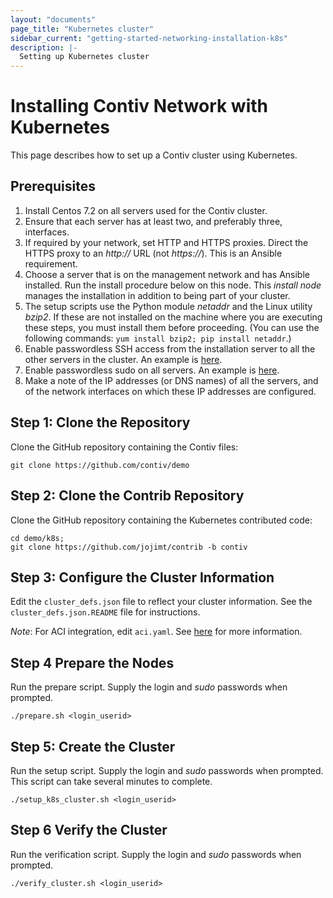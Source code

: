 ```yaml
---
layout: "documents"
page_title: "Kubernetes cluster"
sidebar_current: "getting-started-networking-installation-k8s"
description: |-
  Setting up Kubernetes cluster
---
```


# Installing Contiv Network with Kubernetes

This page describes how to set up a Contiv cluster using Kubernetes.

## Prerequisites

1. Install Centos 7.2 on all servers used for the Contiv cluster.
2. Ensure that each server has at least two, and preferably three, interfaces.
3. If required by your network, set HTTP and HTTPS proxies. Direct the HTTPS proxy to an *http://* URL (not *https://*). This is an Ansible requirement.
4. Choose a server that is on the management network and has Ansible installed. Run the install procedure below on this node. This *install node* manages the installation in addition to being part of your cluster.
5. The setup scripts use the Python module *netaddr* and the Linux utility *bzip2*. If these are not installed on the machine where you are executing these steps, you must install them before proceeding. (You can use the following commands: `yum install bzip2; pip install netaddr`.)
5. Enable passwordless SSH access from the installation server to all the other servers in the cluster. 
An example is [here](http://www.linuxproblem.org/art_9.html).
6. Enable passwordless sudo on all servers.  An example is 
[here](http://askubuntu.com/questions/192050/how-to-run-sudo-command-with-no-password).
7. Make a note of the IP addresses (or DNS names) of all the servers, and of the network
interfaces on which these IP addresses are configured.

## Step 1: Clone the Repository

Clone the GitHub repository containing the Contiv files:  

```
git clone https://github.com/contiv/demo
```

## Step 2: Clone the Contrib Repository

Clone the GitHub repository containing the Kubernetes contributed code:

```
cd demo/k8s;
git clone https://github.com/jojimt/contrib -b contiv
```

## Step 3: Configure the Cluster Information
Edit the `cluster_defs.json` file to reflect your cluster information. 
See the `cluster_defs.json.README` file for instructions.

*Note*: For ACI integration, edit `aci.yaml`. See [here](aci.html) for more information.

## Step 4 Prepare the Nodes
Run the prepare script. Supply the login and *sudo* passwords when prompted.

```
./prepare.sh <login_userid>
```

## Step 5: Create the Cluster
Run the setup script. Supply the login and *sudo* passwords when prompted.
This script can take several minutes to complete.

```
./setup_k8s_cluster.sh <login_userid>
```

## Step 6 Verify the Cluster
Run the verification script. Supply the login and *sudo* passwords when prompted.

```
./verify_cluster.sh <login_userid>
```
